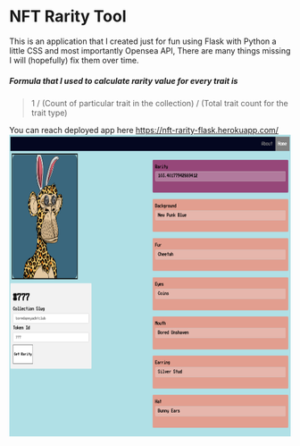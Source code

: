 # NFT Rarity Tool

This is an application that I created just for fun using Flask with Python a little CSS and most importantly Opensea API, There are many things missing I will (hopefully) fix them over time.
##### Formula that I used to calculate rarity value for every trait is 
>1 / (Count of particular trait in the collection) / (Total trait count for the trait type)

You can reach deployed app here
https://nft-rarity-flask.herokuapp.com/
<img src="https://github.com/seppacar/nft-rarity-flask/blob/4a550e8184e572a89db4f414eaaa77a9eb4ea2f6/img.png?raw=true" width="960" height="540">
